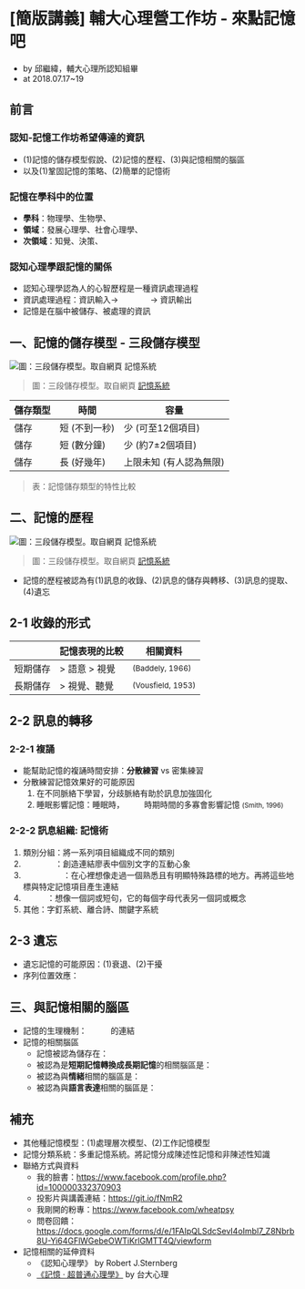 # [簡版講義] 輔大心理營工作坊 - 來點記憶吧

- by 邱繼緯，輔大心理所認知組畢
- at 2018.07.17~19

## 前言

### 認知-記憶工作坊希望傳達的資訊

* (1)記憶的儲存模型假說、(2)記憶的歷程、(3)與記憶相關的腦區
* 以及(1)鞏固記憶的策略、(2)簡單的記憶術

### 記憶在學科中的位置

- **學科**：物理學、生物學、 
- **領域**：發展心理學、社會心理學、 
- **次領域**：知覺、決策、

### 認知心理學跟記憶的關係

* 認知心理學認為人的心智歷程是一種資訊處理過程
* 資訊處理過程：資訊輸入→　　　　→ 資訊輸出
* 記憶是在腦中被儲存、被處理的資訊



## 一、記憶的儲存模型 - 三段儲存模型

![圖：三段儲存模型。取自網頁 [記憶系統](http://www.hksports.net/hkpe/motor_learning/memory_system.htm) ](https://i.imgur.com/DW2qFN3.png) 

> 圖：三段儲存模型。取自網頁 [記憶系統](http://www.hksports.net/hkpe/motor_learning/memory_system.htm) 

| 儲存類型 | 時間          | 容量                    |
| -------- | ------------- | ----------------------- |
| 儲存     | 短 (不到一秒) | 少 (可至12個項目)       |
| 儲存     | 短 (數分鐘)   | 少 (約7±2個項目)        |
| 儲存     | 長 (好幾年)   | 上限未知 (有人認為無限) |

> 表：記憶儲存類型的特性比較



## 二、記憶的歷程

![圖：三段儲存模型。取自網頁 [記憶系統](http://www.hksports.net/hkpe/motor_learning/memory_system.htm) ](https://i.imgur.com/DW2qFN3.png) 

> 圖：三段儲存模型。取自網頁 [記憶系統](http://www.hksports.net/hkpe/motor_learning/memory_system.htm) 

* 記憶的歷程被認為有(1)訊息的收錄、(2)訊息的儲存與轉移、(3)訊息的提取、(4)遺忘



## 2-1 收錄的形式 

|          | 記憶表現的比較     | 相關資料          |
| -------- | ------------------ | ----------------- |
| 短期儲存 | > 語意 > 視覺 | <small>(Baddely, 1966)</small>   |
| 長期儲存 | > 視覺、聽覺 | <small>(Vousfield, 1953)</small> |



## 2-2 訊息的轉移 

### 2-2-1 複誦 

* 能幫助記憶的複誦時間安排：**分散練習** vs 密集練習
* 分散練習記憶效果好的可能原因
  1. 在不同脈絡下學習，分歧脈絡有助於訊息加強固化
  2. 睡眠影響記憶：睡眠時，　　　時期時間的多寡會影響記憶 <small>(Smith, 1996)</small>



### 2-2-2 訊息組織: 記憶術 

1. 類別分組：將一系列項目組織成不同的類別
2. 　　　　：創造連結廖表中個別文字的互動心象
3. 　　　　　：在心裡想像走過一個熟悉且有明顯特殊路標的地方。再將這些地標與特定記憶項目產生連結
4. 　　　：想像一個詞或短句，它的每個字母代表另一個詞或概念
5. 其他：字釘系統、離合詩、關鍵字系統



## 2-3 遺忘 

* 遺忘記憶的可能原因：(1)衰退、(2)干擾
* 序列位置效應：



## 三、與記憶相關的腦區 

* 記憶的生理機制：　　　的連結
* 記憶的相關腦區
  * 記憶被認為儲存在：
  * 被認為是**短期記憶轉換成長期記憶**的相關腦區是：
  * 被認為與**情緒**相關的腦區是：
  * 被認為與**語言表達**相關的腦區是：



## 補充

* 其他種記憶模型：(1)處理層次模型、(2)工作記憶模型
* 記憶分類系統：多重記憶系統。將記憶分成陳述性記憶和非陳述性知識
* 聯絡方式與資料
  * 我的臉書：https://www.facebook.com/profile.php?id=100000332370903 
  * 投影片與講義連結：https://git.io/fNmR2
  * 我剛開的粉專：https://www.facebook.com/wheatpsy
  * 問卷回饋：https://docs.google.com/forms/d/e/1FAIpQLSdcSevI4oImbl7_Z8Nbrb8U-Yi64GFlWGebeOWTiKrlGMTT4Q/viewform
* 記憶相關的延伸資料
  * 《認知心理學》 by Robert J.Sternberg
  * [《記憶 · 超普通心理學》](https://spiketren.gitbooks.io/psy101/ch7/intro.html) by 台大心理	